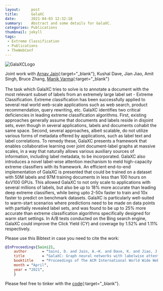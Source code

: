 ```yaml
---
layout:     post
title:      GalaXC
date:       2021-04-03 12:32:18
summary:    Abstract and some details for GalaXC.
categories: Publications
thumbnail: jekyll
tags:
 - Extreme Classification
 - Publications
 - TheWebConf
---
```



![GalaXCLogo](https://i.postimg.cc/hP3DGkLv/thumb.jpg)

Joint work with [Arnav Jain](https://arnavkj1995.github.io/){:target="_blank"}, Kushal Dave, Jian Jiao, Amit Singh, Bruce Zhang, [Manik Varma](http://manikvarma.org/){:target="_blank"}
<br>
<br>
The task which GalaXC tries to solve is to annotate a document with the most relevant subset of labels from an extremely large label set - Extreme Classification. Extreme classification has been successfully applied to several real world web-scale applications such as web search, product recommendation, query rewriting, etc. GalaXC identifies two critical deficiencies in leading extreme classification algorithms. First, existing approaches generally assume that documents and labels reside in disjoint sets, even though in several applications, labels and documents cohabit the same space. Second, several approaches, albeit scalable, do not utilize various forms of metadata offered by applications, such as label text and label correlations. To remedy these, GalaXC presents a framework that enables collaborative learning over joint document-label graphs at massive scales, in a way that naturally allows various auxiliary sources of information, including label metadata, to be incorporated. GalaXC also introduces a novel label-wise attention mechanism to meld high-capacity extreme classifiers with its framework. An efficient end-to-end implementation of GalaXC is presented that could be trained on a dataset with 50M labels and 97M training documents in less than 100 hours on 4xV100 GPUs.
This allowed GalaXC to not only scale to applications with several millions of labels, but also be up to 18% more accurate than leading deep extreme classifiers, while being upto 2-50x faster to train and 10x faster to predict on benchmark datasets. GalaXC is particularly well-suited to warm-start scenarios where predictions need to be made on data points with partially revealed label sets, and was found to be up to 25% more accurate than extreme classification algorithms specifically designed for warm start settings. In A/B tests conducted on the Bing search engine, GalaXC could improve the Click Yield (CY) and coverage by 1.52% and 1.11% respectively.

Please use this Bibtext in case you need to cite the work:
```bib
@InProceedings{Saini21,
	author       = "Saini, D. and Jain, A.~K. and Dave, K. and Jiao, J. and Singh, A. and Zhang, R. and Varma, M.",
	title        = "GalaXC: Graph neural networks with labelwise attention for extreme classification",
	booktitle    = "Proceedings of The ACM International World Wide Web Conference",
	month = "April",
	year = "2021",
	}
```

Please feel free to tinker with the [code](https://github.com/Extreme-classification/GalaXC){:target="_blank"}.